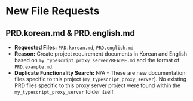# New File Requests

## PRD.korean.md & PRD.english.md

- **Requested Files:** `PRD.korean.md`, `PRD.english.md`
- **Reason:** Create project requirement documents in Korean and English based on `my_typescript_proxy_server/README.md` and the format of `PRD.example.md`.
- **Duplicate Functionality Search:** N/A - These are new documentation files specific to this project (`my_typescript_proxy_server`). No existing PRD files specific to this proxy server project were found within the `my_typescript_proxy_server` folder itself. 